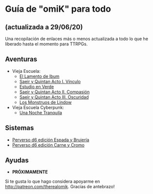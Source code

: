 # Guía de "omiK" para todo 
## (actualizada a 29/06/20)

Una recopilación de enlaces más o menos actualizada a todo lo que he liberado hasta el momento para TTRPGs. 

## Aventuras

- Vieja Escuela: 
	- [El Lamento de Ibum](https://perversod20.cc/2020/02/el-lamento-de-ibum/)
	- [Saeir y Quintan Acto I. Vínculo](https://perversod20.cc/2020/02/pd20-002-saeir-y-quintan-acto-i/)
	- [Estudio en Verde](https://perversod20.cc/2020/03/pd20-003-estudio-en-verde/)
	- [Saeir y Quintan Acto II. Compasión](https://perversod20.cc/2020/03/pd20-004-saeir-y-quintan-acto-ii)
	- [Saeir y Quintan Acto III. Oscuridad](https://perversod20.cc/2020/04/pd20-006-saeir-y-quintan-acto-iii/)
	- [Los Monstruos de Lindow](https://perversod20.cc/2020/05/pd20-007-los-monstruos-de-lindow/)
- Vieja Escuela Cyberpunk:
	- [Una Noche Tranquila](https://perversod20.cc/2020/03/pd20-005-una-noche-tranquila/)

## Sistemas

- [Perverso d6 edición Espada y Brujería](https://drive.google.com/drive/folders/1-ukkkzKtWXXSgg5DGB6YW-Fd_M6nCau5)
- [Perverso d6 edición Carne y Cromo](https://drive.google.com/drive/folders/168CctRB1W1nrhvfr95dP-hKdSQyDUfZ4)

## Ayudas

- **PRÓXIMAMENTE**

Si te gusta lo que hago considera apoyarme en http://patreon.com/therealomik. Gracias de antebrazo!
